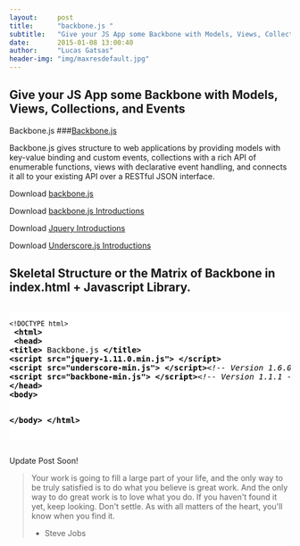 ```yaml
---
layout:     post
title:      "backbone.js "
subtitle:   "Give your JS App some Backbone with Models, Views, Collections, and Events"
date:       2015-01-08 13:00:40
author:     "Lucas Gatsas"
header-img: "img/maxresdefault.jpg"
---
```

<h2 class="section-heading">Give your JS App some Backbone with Models, Views, Collections, and Events </h2>


Backbone.js
###[Backbone.js](https://github.com/jashkenas/backbone/)

Backbone.js gives structure to web applications by providing models with key-value binding and custom events, collections with a rich API of enumerable functions, views with declarative event handling, and connects it all to your existing API over a RESTful JSON interface.


Download
[backbone.js](https://github.com/jashkenas/backbone/)



Download
[backbone.js Introductions](http://backbonejs.org/)


Download
[Jquery Introductions](http://jquery.com/download/)

Download
[Underscore.js Introductions](http://underscorejs.org/)





<!--
<a href="#">
    <img src="{{ site.baseurl }}/img/gitlist.io.png" alt="Post Sample Image">
</a> -->

<h2 class="section-heading">	Skeletal Structure
or the Matrix of Backbone in index.html + Javascript Library. </h2>


<div style="overflow:auto; height=200; width=100%;">
<pre style="color:black;background:white;"><pre><small>&lt;!DOCTYPE html&gt;</small>
 <b>&lt;</b><b>html</b><b>&gt;</b>
 <b>&lt;</b><b>head</b><b>&gt;</b>
<b>&lt;</b><b>title</b><b>&gt;</b> Backbone.js <b>&lt;/</b><b>title</b><b>&gt;</b>
<b>&lt;</b><b>script src="jquery-1.11.0.min.js"</b><b>&gt;</b> <b>&lt;/</b><b>script</b><b>&gt;</b>
<b>&lt;</b><b>script src="underscore-min.js"</b><b>&gt;</b> <b>&lt;/</b><b>script</b><b>&gt;</b><i>&lt;!-- Version 1.6.0 --&gt;</i>
<b>&lt;</b><b>script src="backbone-min.js"</b><b>&gt;</b> <b>&lt;/</b><b>script</b><b>&gt;</b><i>&lt;!-- Version 1.1.1 --&gt;</i>
<b>&lt;/</b><b>head</b><b>&gt;</b>
<b>&lt;</b><b>body</b><b>&gt;</b>

<b>&lt;/</b><b>body</b><b>&gt;</b>
<b>&lt;/</b><b>html</b><b>&gt;</b>
</pre></pre></div>

<p>Update Post Soon!</p>




<blockquote>Your work is going to fill a large part of your life, and the only way to be truly satisfied is to do what you believe is great work. And the only way to do great work is to love what you do. If you haven't found it yet, keep looking. Don't settle. As with all matters of the heart, you'll know when you find it.

- Steve Jobs

</blockquote>


<!-- 
<a href="#">
    <img src="{{ site.baseurl }}/img/jekyllthemewhite.png" alt="Post Sample Image">
</a> 



 -->



